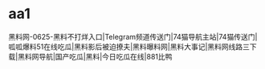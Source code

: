 # aa1
黑料网-0625-黑料不打烊入口|Telegram频道传送门|74猫导航主站|74猫传送门|呱呱爆料51在线吃瓜|黑料影后被迫撩夫|黑料曝料网|黑料大事记|黑料网线路三下载|黑料网导航|国产吃瓜|黑料|今日吃瓜在线|881比鸭
